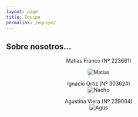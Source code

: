 ```yaml
---
layout: page
title: Equipo
permalink: /equipo/
---
```


## Sobre nosotros...

<center>  

Matías Franco (Nº 223661)  
 <div class="centrar">
    <img src="/assets/Matias.png" alt="Matias">
  </div>


Ignacio Ortiz (Nº 303624)  
![Nacho](/assets/Nacho.png)  

Agustina Viera (Nº 239004)  
![Agus](/assets/Agus.png)  
  
</center>

